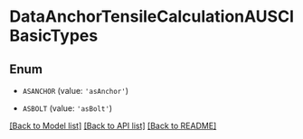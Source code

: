 # DataAnchorTensileCalculationAUSCIBasicTypes


## Enum

* `ASANCHOR` (value: `'asAnchor'`)

* `ASBOLT` (value: `'asBolt'`)

[[Back to Model list]](../README.md#documentation-for-models) [[Back to API list]](../README.md#documentation-for-api-endpoints) [[Back to README]](../README.md)


